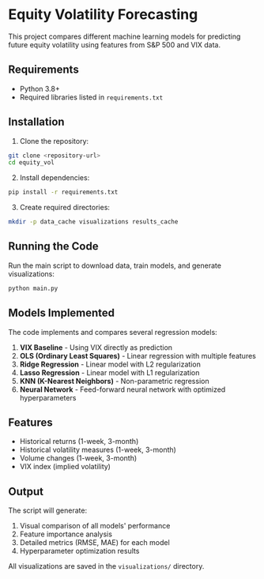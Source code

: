 # Equity Volatility Forecasting

This project compares different machine learning models for predicting future equity volatility using features from S&P 500 and VIX data.

## Requirements

- Python 3.8+
- Required libraries listed in `requirements.txt`

## Installation

1. Clone the repository:
```bash
git clone <repository-url>
cd equity_vol
```

2. Install dependencies:
```bash
pip install -r requirements.txt
```

3. Create required directories:
```bash
mkdir -p data_cache visualizations results_cache
```

## Running the Code

Run the main script to download data, train models, and generate visualizations:

```bash
python main.py
```


## Models Implemented

The code implements and compares several regression models:

1. **VIX Baseline** - Using VIX directly as prediction
2. **OLS (Ordinary Least Squares)** - Linear regression with multiple features
3. **Ridge Regression** - Linear model with L2 regularization
4. **Lasso Regression** - Linear model with L1 regularization
5. **KNN (K-Nearest Neighbors)** - Non-parametric regression
6. **Neural Network** - Feed-forward neural network with optimized hyperparameters

## Features

- Historical returns (1-week, 3-month)
- Historical volatility measures (1-week, 3-month)
- Volume changes (1-week, 3-month)
- VIX index (implied volatility)

## Output

The script will generate:

1. Visual comparison of all models' performance
2. Feature importance analysis
3. Detailed metrics (RMSE, MAE) for each model
4. Hyperparameter optimization results

All visualizations are saved in the `visualizations/` directory.
